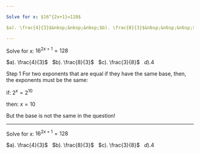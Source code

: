 ```yaml
---

Solve for x: $16^{2x+1}=128$

$a). \frac{4}{3}$&nbsp;&nbsp;&nbsp;$b). \frac{8}{3}$&nbsp;&nbsp;&nbsp;$c). \frac{3}{8}$&nbsp;&nbsp;&nbsp;$d). 4$

---
```


Solve for x: $16^{2x+1}=128$

$a). \frac{4}{3}$&nbsp;&nbsp;&nbsp;$b). \frac{8}{3}$&nbsp;&nbsp;&nbsp;$c). \frac{3}{8}$&nbsp;&nbsp;&nbsp;$d). 4$

Step 1
For two exponents that are equal if they have the same base, then, the exponents must be the same:

if: $2^{x} = 2^{10}$

then: $x = 10$

But the base is not the same in the question!

---

Solve for x: $16^{2x+1}=128$

$a). \frac{4}{3}$&nbsp;&nbsp;&nbsp;$b). \frac{8}{3}$&nbsp;&nbsp;&nbsp;$c). \frac{3}{8}$&nbsp;&nbsp;&nbsp;$d). 4$
